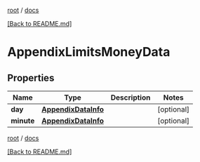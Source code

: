 [root](./../ "root") / [docs](./ "docs")

[[Back to README.md]](./../README.md "[Back to README.md]")

# AppendixLimitsMoneyData

## Properties

| Name | Type | Description | Notes |
|------------ | ------------- | ------------- | -------------|
|**day** | [**AppendixDataInfo**](AppendixDataInfo.md) |  |  [optional] |
|**minute** | [**AppendixDataInfo**](AppendixDataInfo.md) |  |  [optional] |

[root](./../ "root") / [docs](./ "docs")

[[Back to README.md]](./../README.md "[Back to README.md]")